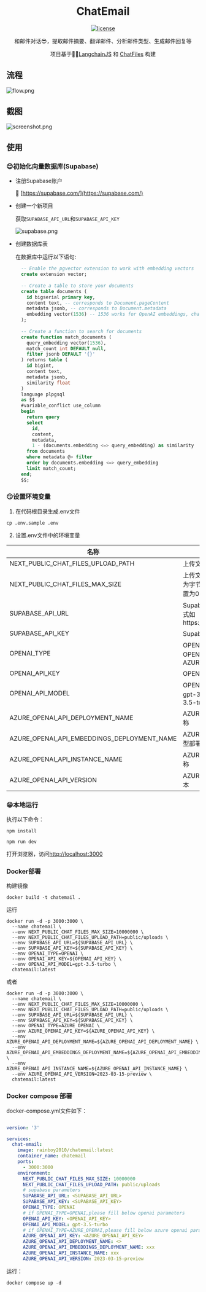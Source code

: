 <div align="center">
  
<h1 align="center">ChatEmail</h1>

[![license](https://img.shields.io/github/license/modelscope/modelscope.svg)](./LICENSE)

和邮件对话😎，提取邮件摘要、翻译邮件、分析邮件类型、生成邮件回复等

项目基于🦜️🔗[LangchainJS](https://github.com/hwchase17/langchainjs) 和 [ChatFiles](https://github.com/guangzhengli/ChatFiles) 构建

</div>

## 流程
![flow.png](./doc/flow.png)

## 截图
![screenshot.png](./doc/screenshot.png)

## 使用

### 😊初始化向量数据库(Supabase)
- 注册Supabase账户
  
  🔗 [https://supabase.com/](https://supabase.com/)
  
- 创建一个新项目
  
  获取`SUPABASE_API_URL`和`SUPABASE_API_KEY`
  
  ![supabase.png](./doc/supabase.png)

- 创建数据库表

  在数据库中运行以下语句:
  
  ```sql
    -- Enable the pgvector extension to work with embedding vectors
    create extension vector;
    
    -- Create a table to store your documents
    create table documents (
      id bigserial primary key,
      content text, -- corresponds to Document.pageContent
      metadata jsonb, -- corresponds to Document.metadata
      embedding vector(1536) -- 1536 works for OpenAI embeddings, change if needed
    );
    
    -- Create a function to search for documents
    create function match_documents (
      query_embedding vector(1536),
      match_count int DEFAULT null,
      filter jsonb DEFAULT '{}'
    ) returns table (
      id bigint,
      content text,
      metadata jsonb,
      similarity float
    )
    language plpgsql
    as $$
    #variable_conflict use_column
    begin
      return query
      select
        id,
        content,
        metadata,
        1 - (documents.embedding <=> query_embedding) as similarity
      from documents
      where metadata @> filter
      order by documents.embedding <=> query_embedding
      limit match_count;
    end;
    $$;
    ```

### 😏设置环境变量
1. 在代码根目录生成.env文件
  ```shell
  cp .env.sample .env
  ```
2. 设置.env文件中的环境变量

| 名称                     | 描述                                                                                                               | 默认值                           |
|------------------------|------------------------------------------------------------------------------------------------------------------|-------------------------------|
| NEXT_PUBLIC_CHAT_FILES_UPLOAD_PATH     | 上传文件的存放路径                              | public/uploads                             |
| NEXT_PUBLIC_CHAT_FILES_MAX_SIZE  | 上传文件的最大值，单位为字节，如果不设置或设置为0，则表示没有限制                            | 0 |
| SUPABASE_API_URL | Supabase的API地址，格式如https://xxxx.supabase.co                                          |          |
| SUPABASE_API_KEY | Supabase的API密钥 ||
| OPENAI_TYPE | OPENAI的类型，取值为OPENAI或AZURE_OPENAI        |OPENAI|
| OPENAI_API_KEY | OPENAI的密钥       ||
| OPENAI_API_MODEL | OPENAI的模型名称，如gpt-3.5-turbo、gpt-3.5-turbo-16k       |gpt-3.5-turbo|
| AZURE_OPENAI_API_DEPLOYMENT_NAME | AZURE OPENAI的部署名称      ||
| AZURE_OPENAI_API_EMBEDDINGS_DEPLOYMENT_NAME | AZURE OPENAI的嵌入模型部署名称 ||
| AZURE_OPENAI_API_INSTANCE_NAME | AZURE OPENAI的实例名称 ||
| AZURE_OPENAI_API_VERSION | AZURE OPENAI的API版本|2023-03-15-preview|
   
### 😁本地运行
执行以下命令：
```shell
npm install

npm run dev
```
打开浏览器，访问[http://localhost:3000](http://localhost:300)

### Docker部署

构建镜像

```shell
docker build -t chatemail .
```

运行

```shell
docker run -d -p 3000:3000 \
  --name chatemail \
  --env NEXT_PUBLIC_CHAT_FILES_MAX_SIZE=10000000 \
  --env NEXT_PUBLIC_CHAT_FILES_UPLOAD_PATH=public/uploads \
  --env SUPABASE_API_URL=${SUPABASE_API_URL} \
  --env SUPABASE_API_KEY=${SUPABASE_API_KEY} \
  --env OPENAI_TYPE=OPENAI \
  --env OPENAI_API_KEY=${OPENAI_API_KEY} \
  --env OPENAI_API_MODEL=gpt-3.5-turbo \
  chatemail:latest
```

或者

```shell
docker run -d -p 3000:3000 \
  --name chatemail \
  --env NEXT_PUBLIC_CHAT_FILES_MAX_SIZE=10000000 \
  --env NEXT_PUBLIC_CHAT_FILES_UPLOAD_PATH=public/uploads \
  --env SUPABASE_API_URL=${SUPABASE_API_URL} \
  --env SUPABASE_API_KEY=${SUPABASE_API_KEY} \
  --env OPENAI_TYPE=AZURE_OPENAI \
  --env AZURE_OPENAI_API_KEY=${AZURE_OPENAI_API_KEY} \
  --env AZURE_OPENAI_API_DEPLOYMENT_NAME=${AZURE_OPENAI_API_DEPLOYMENT_NAME} \
  --env AZURE_OPENAI_API_EMBEDDINGS_DEPLOYMENT_NAME=${AZURE_OPENAI_API_EMBEDDINGS_DEPLOYMENT_NAME} \
  --env AZURE_OPENAI_API_INSTANCE_NAME=${AZURE_OPENAI_API_INSTANCE_NAME} \
  --env AZURE_OPENAI_API_VERSION=2023-03-15-preview \
  chatemail:latest
```
### Docker compose 部署

docker-compose.yml文件如下：

```yaml

version: '3'

services:
  chat-email:
    image: rainboy2010/chatemail:latest
    container_name: chatemail
    ports:
      - 3000:3000
    environment:
      NEXT_PUBLIC_CHAT_FILES_MAX_SIZE: 10000000
      NEXT_PUBLIC_CHAT_FILES_UPLOAD_PATH: public/uploads
      # supabase parameters
      SUPABASE_API_URL: <SUPABASE_API_URL>
      SUPABASE_API_KEY: <SUPABASE_API_KEY>
      OPENAI_TYPE: OPENAI
      # if OPENAI_TYPE=OPENAI,please fill below openai parameters
      OPENAI_API_KEY: <OPENAI_API_KEY>
      OPENAI_API_MODEL: gpt-3.5-turbo
      # if OPENAI_TYPE=AZURE_OPENAI,please fill below azure openai parameters
      AZURE_OPENAI_API_KEY: <AZURE_OPENAI_API_KEY>
      AZURE_OPENAI_API_DEPLOYMENT_NAME: <>
      AZURE_OPENAI_API_EMBEDDINGS_DEPLOYMENT_NAME: xxx
      AZURE_OPENAI_API_INSTANCE_NAME: xxx
      AZURE_OPENAI_API_VERSION: 2023-03-15-preview
```

运行：

```shell
docker compose up -d
```
